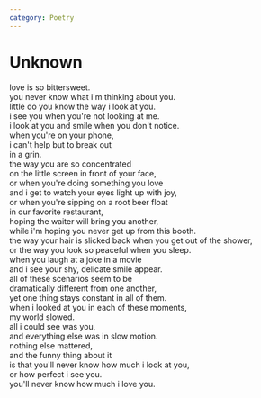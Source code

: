 ```yaml
---
category: Poetry
---
```


# Unknown

love is so bittersweet.\
you never know what i'm thinking about you.\
little do you know the way i look at you.\
i see you when you're not looking at me.\
i look at you and smile when you don't notice.\
when you're on your phone,\
i can't help but to break out\
in a grin.\
the way you are so concentrated\
on the little screen in front of your face,\
or when you're doing something you love\
and i get to watch your eyes light up with joy,\
or when you're sipping on a root beer float\
in our favorite restaurant,\
hoping the waiter will bring you another,\
while i'm hoping you never get up from this booth.\
the way your hair is slicked back when you get out of the shower,\
or the way you look so peaceful when you sleep.\
when you laugh at a joke in a movie\
and i see your shy, delicate smile appear.\
all of these scenarios seem to be\
dramatically different from one another,\
yet one thing stays constant in all of them.\
when i looked at you in each of these moments,\
my world slowed.\
all i could see was you,\
and everything else was in slow motion.\
nothing else mattered,\
and the funny thing about it\
is that you'll never know how much i look at you,\
or how perfect i see you.\
you'll never know how much i love you.
